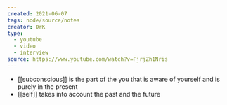 ```yaml
---
created: 2021-06-07
tags: node/source/notes
creator: DrK
type:
  - youtube
  - video
  - interview
source: https://www.youtube.com/watch?v=FjrjZh1Nris
---
```


- [[subconscious]] is the part of the you that is aware of yourself and is purely in the present
- [[self]] takes into account the past and the future




